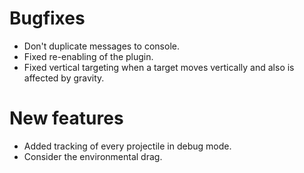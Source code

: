 # Bugfixes
* Don't duplicate messages to console.
* Fixed re-enabling of the plugin.
* Fixed vertical targeting when a target moves vertically and also is affected by gravity.

# New features
* Added tracking of every projectile in debug mode.
* Consider the environmental drag.